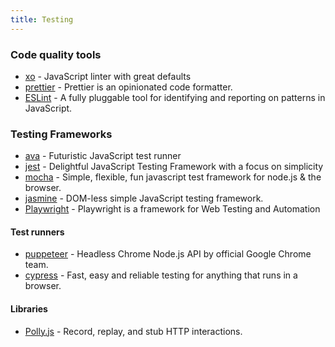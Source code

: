 ```yaml
---
title: Testing
---
```


### Code quality tools

- [xo](https://github.com/xojs/xo) - JavaScript linter with great defaults
- [prettier](https://github.com/prettier/prettier) - Prettier is an opinionated code formatter.
- [ESLint](https://github.com/eslint/eslint) - A fully pluggable tool for identifying and reporting on patterns in JavaScript.

### Testing Frameworks

- [ava](https://github.com/avajs/ava) - Futuristic JavaScript test runner
- [jest](https://jestjs.io/) - Delightful JavaScript Testing Framework with a focus on simplicity
- [mocha](https://github.com/mochajs/mocha) - Simple, flexible, fun javascript test framework for node.js & the browser.
- [jasmine](https://github.com/jasmine/jasmine) - DOM-less simple JavaScript testing framework.
- [Playwright](https://github.com/microsoft/playwright) - Playwright is a framework for Web Testing and Automation

#### Test runners

- [puppeteer](https://pptr.dev/) - Headless Chrome Node.js API by official Google Chrome team.
- [cypress](https://www.cypress.io/) - Fast, easy and reliable testing for anything that runs in a browser.


#### Libraries

- [Polly.js](https://netflix.github.io/pollyjs) - Record, replay, and stub HTTP interactions.